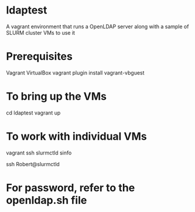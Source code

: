 # ldaptest
A vagrant environment that runs a OpenLDAP server along with a sample of SLURM cluster VMs to use it

# Prerequisites
Vagrant
VirtualBox
vagrant plugin install vagrant-vbguest

# To bring up the VMs 
cd ldaptest
vagrant up

# To work with individual VMs
vagrant ssh slurmctld
sinfo

ssh Robert@slurmctld
# For password, refer to the openldap.sh file
